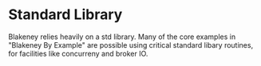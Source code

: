 # Standard Library

Blakeney relies heavily on a std library. Many of the core examples in "Blakeney By Example" are possible using critical standard libary routines, for facilities like concurreny and broker IO.

